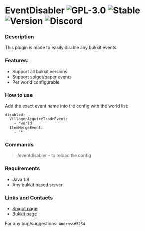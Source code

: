 # EventDisabler ![GPL-3.0](http://cdn.andross.fr/badges/license.svg) ![Stable](http://cdn.andross.fr/badges/stable.svg) ![Version](http://cdn.andross.fr/badges/v1.5.svg) ![Discord](http://cdn.andross.fr/badges/discord.svg)

### Description
This plugin is made to easily disable any bukkit events.

### Features:
* Support all bukkit versions
* Support spigot/paper events
* Per world configurable

### How to use
Add the exact event name into the config with the world list:
```
disabled:
  VillagerAcquireTradeEvent:
    - 'world'
  ItemMergeEvent:
    - '*'
```

### Commands
> /eventdisabler - to reload the config

### Requirements
* Java 1.8
* Any bukkit based server

### Links and Contacts
* [Spigot page](https://www.spigotmc.org/resources/eventdisabler.67310/)
* [Bukkit page](https://dev.bukkit.org/projects/eventdisabler)

For any bug/suggestions: `Andross#5254`
